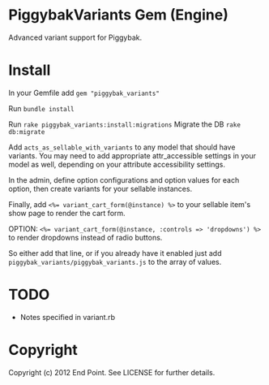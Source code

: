 PiggybakVariants Gem (Engine)
========

Advanced variant support for Piggybak.

Install
========

In your Gemfile add `gem "piggybak_variants"`

Run `bundle install`

Run `rake piggybak_variants:install:migrations`
Migrate the DB `rake db:migrate`

Add `acts_as_sellable_with_variants` to any model that should have variants. You may need to add appropriate attr_accessible settings in your model as well, depending on your attribute accessibility settings.

In the admin, define option configurations and option values for each option, then create variants for your sellable instances.

Finally, add `<%= variant_cart_form(@instance) %>` to your sellable item's show page to render the cart form.

OPTION:  `<%= variant_cart_form(@instance, :controls => 'dropdowns') %>` to render dropdowns instead of radio buttons.

So either add that line, or if you already have it enabled just add `piggybak_variants/piggybak_variants.js` to the array of values.

TODO
========

* Notes specified in variant.rb


Copyright
========

Copyright (c) 2012 End Point. See LICENSE for further details.
